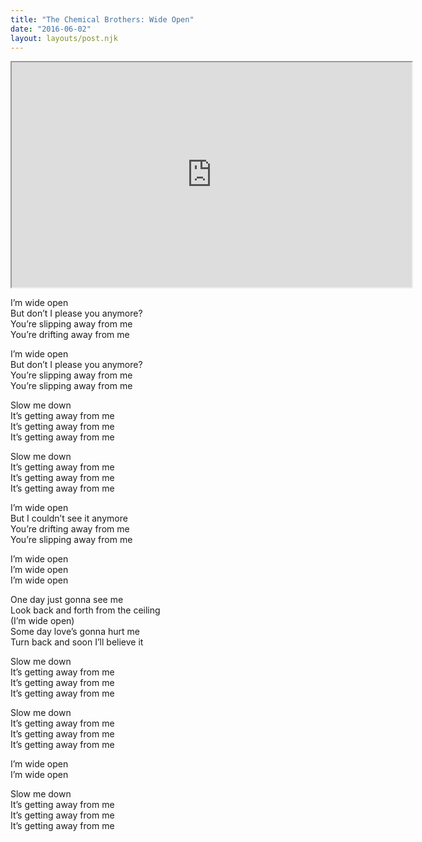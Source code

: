 ```yaml
---
title: "The Chemical Brothers: Wide Open"
date: "2016-06-02"
layout: layouts/post.njk
---
```


<iframe src="https://player.vimeo.com/video/152452551?color=0a87a1&amp;title=0&amp;byline=0&amp;portrait=0&amp;badge=0" width="640" height="360" allowfullscreen="allowfullscreen"><span data-mce-type="bookmark" style="display: inline-block; width: 0px; overflow: hidden; line-height: 0;" class="mce_SELRES_start">﻿</span></iframe>

I’m wide open  
But don’t I please you anymore?  
You’re slipping away from me  
You’re drifting away from me

I’m wide open  
But don’t I please you anymore?  
You’re slipping away from me  
You’re slipping away from me

Slow me down  
It’s getting away from me  
It’s getting away from me  
It’s getting away from me

Slow me down  
It’s getting away from me  
It’s getting away from me  
It’s getting away from me

I’m wide open  
But I couldn’t see it anymore  
You’re drifting away from me  
You’re slipping away from me

I’m wide open  
I’m wide open  
I’m wide open

One day just gonna see me  
Look back and forth from the ceiling  
(I’m wide open)  
Some day love’s gonna hurt me  
Turn back and soon I’ll believe it

Slow me down  
It’s getting away from me  
It’s getting away from me  
It’s getting away from me

Slow me down  
It’s getting away from me  
It’s getting away from me  
It’s getting away from me

I’m wide open  
I’m wide open

Slow me down  
It’s getting away from me  
It’s getting away from me  
It’s getting away from me
